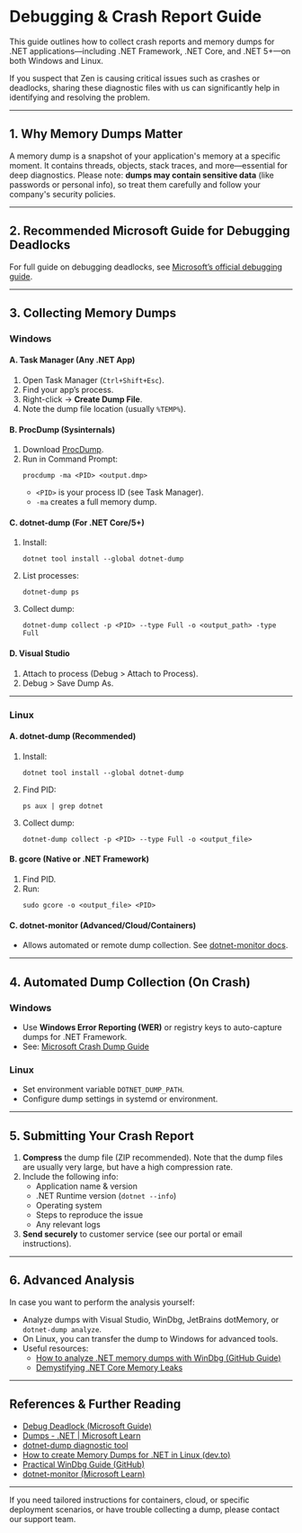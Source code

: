 # Debugging & Crash Report Guide

This guide outlines how to collect crash reports and memory dumps for .NET applications—including .NET Framework, .NET Core, and .NET 5+—on both Windows and Linux.

If you suspect that Zen is causing critical issues such as crashes or deadlocks, sharing these diagnostic files with us can significantly help in identifying and resolving the problem.

---

## 1. Why Memory Dumps Matter

A memory dump is a snapshot of your application's memory at a specific moment. It contains threads, objects, stack traces, and more—essential for deep diagnostics. Please note: **dumps may contain sensitive data** (like passwords or personal info), so treat them carefully and follow your company's security policies.

---

## 2. Recommended Microsoft Guide for Debugging Deadlocks

For full guide on debugging deadlocks, see [Microsoft’s official debugging guide](https://learn.microsoft.com/en-us/dotnet/core/diagnostics/debug-deadlock?tabs=windows).

---

## 3. Collecting Memory Dumps

### Windows

#### A. Task Manager (Any .NET App)
1. Open Task Manager (`Ctrl+Shift+Esc`).
2. Find your app’s process.
3. Right-click → **Create Dump File**.
4. Note the dump file location (usually `%TEMP%`).

#### B. ProcDump (Sysinternals)
1. Download [ProcDump](https://docs.microsoft.com/en-us/sysinternals/downloads/procdump).
2. Run in Command Prompt:
   ```
   procdump -ma <PID> <output.dmp>
   ```
   - `<PID>` is your process ID (see Task Manager).
   - `-ma` creates a full memory dump.

#### C. dotnet-dump (For .NET Core/5+)
1. Install:
   ```
   dotnet tool install --global dotnet-dump
   ```
2. List processes:
   ```
   dotnet-dump ps
   ```
3. Collect dump:
   ```
   dotnet-dump collect -p <PID> --type Full -o <output_path> -type Full
   ```

#### D. Visual Studio
1. Attach to process (Debug > Attach to Process).
2. Debug > Save Dump As.

---

### Linux

#### A. dotnet-dump (Recommended)
1. Install:
   ```
   dotnet tool install --global dotnet-dump
   ```
2. Find PID:
   ```
   ps aux | grep dotnet
   ```
3. Collect dump:
   ```
   dotnet-dump collect -p <PID> --type Full -o <output_file>
   ```

#### B. gcore (Native or .NET Framework)
1. Find PID.
2. Run:
   ```
   sudo gcore -o <output_file> <PID>
   ```

#### C. dotnet-monitor (Advanced/Cloud/Containers)
- Allows automated or remote dump collection. See [dotnet-monitor docs](https://learn.microsoft.com/en-us/dotnet/core/diagnostics/dumps).

---

## 4. Automated Dump Collection (On Crash)

### Windows
- Use **Windows Error Reporting (WER)** or registry keys to auto-capture dumps for .NET Framework.
- See: [Microsoft Crash Dump Guide](https://learn.microsoft.com/en-us/dotnet/core/diagnostics/dumps)

### Linux
- Set environment variable `DOTNET_DUMP_PATH`.
- Configure dump settings in systemd or environment.

---

## 5. Submitting Your Crash Report

1. **Compress** the dump file (ZIP recommended). Note that the dump files are usually very large, but have a high compression rate.
2. Include the following info:
   - Application name & version
   - .NET Runtime version (`dotnet --info`)
   - Operating system
   - Steps to reproduce the issue
   - Any relevant logs
3. **Send securely** to customer service (see our portal or email instructions).

---

## 6. Advanced Analysis

In case you want to perform the analysis yourself:
- Analyze dumps with Visual Studio, WinDbg, JetBrains dotMemory, or `dotnet-dump analyze`.
- On Linux, you can transfer the dump to Windows for advanced tools.
- Useful resources:
  - [How to analyze .NET memory dumps with WinDbg (GitHub Guide)](https://github.com/bulentkazanci/Cheat-Sheet-Windbg/)
  - [Demystifying .NET Core Memory Leaks](https://romikoderbynew.com/2024/02/11/demystifying-net-core-memory-leaks-a-debugging-adventure-with-dotnet-dum/)

---

## References & Further Reading

- [Debug Deadlock (Microsoft Guide)](https://learn.microsoft.com/en-us/dotnet/core/diagnostics/debug-deadlock?tabs=windows)
- [Dumps - .NET | Microsoft Learn](https://learn.microsoft.com/en-us/dotnet/core/diagnostics/dumps)
- [dotnet-dump diagnostic tool](https://learn.microsoft.com/en-us/dotnet/core/diagnostics/dotnet-dump)
- [How to create Memory Dumps for .NET in Linux (dev.to)](https://dev.to/ernitingarg/how-to-create-and-analyze-memory-dumps-for-dotnet-applications-in-linux-3o8m)
- [Practical WinDbg Guide (GitHub)](https://github.com/bulentkazanci/Cheat-Sheet-Windbg/)
- [dotnet-monitor (Microsoft Learn)](https://learn.microsoft.com/en-us/dotnet/core/diagnostics/dotnet-monitor)

---

If you need tailored instructions for containers, cloud, or specific deployment scenarios, or have trouble collecting a dump, please contact our support team.